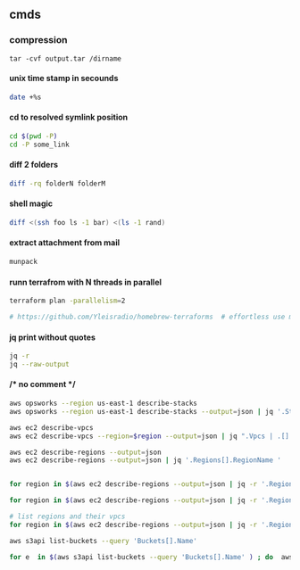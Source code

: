 ## cmds

### compression
```tar -cvf output.tar /dirname```

#### unix time stamp in secounds
``` sh
date +%s
```
#### cd to resolved symlink position
``` sh
cd $(pwd -P)
cd -P some_link
```
#### diff 2 folders
``` sh
diff -rq folderN folderM
```

#### shell magic
```sh
diff <(ssh foo ls -1 bar) <(ls -1 rand)
```

#### extract attachment from mail
```sh
munpack
```

#### runn terrafrom with N threads in parallel
``` sh
terraform plan -parallelism=2

# https://github.com/Yleisradio/homebrew-terraforms  # effortless use multiple terraform versions on osx 
```

#### jq print without quotes
```sh
jq -r
jq --raw-output
```


#### /* no comment */
``` sh
aws opsworks --region us-east-1 describe-stacks
aws opsworks --region us-east-1 describe-stacks --output=json | jq '.Stacks | .[].Arn '

aws ec2 describe-vpcs
aws ec2 describe-vpcs --region=$region --output=json | jq ".Vpcs | .[].VpcId "

aws ec2 describe-regions --output=json
aws ec2 describe-regions --output=json | jq '.Regions[].RegionName '


for region in $(aws ec2 describe-regions --output=json | jq -r '.Regions[].RegionName ' ); do  aws ec2 describe-vpcs --region=$region --output=json ; done

for region in $(aws ec2 describe-regions --output=json | jq -r '.Regions[].RegionName ' ); do  aws ec2 describe-vpcs --region=$region --output=json | jq ".Vpcs | .[].VpcId "  ; done

# list regions and their vpcs
for region in $(aws ec2 describe-regions --output=json | jq -r '.Regions[].RegionName ' ); do echo; echo region: $region;  aws ec2 describe-vpcs --region=$region --output=json | jq ".Vpcs[].VpcId "  ; done

aws s3api list-buckets --query 'Buckets[].Name'

for e  in $(aws s3api list-buckets --query 'Buckets[].Name' ) ; do  aws s3api list-objects --bucket $e --output json --query "[sum(Contents[].Size), length(Contents[])]"  ; done

```



